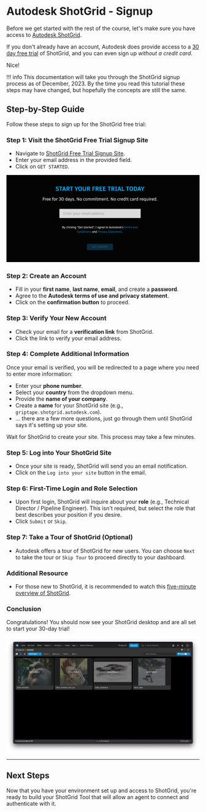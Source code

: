 # Autodesk ShotGrid - Signup

Before we get started with the rest of the course, let's make sure you have access to [Autodesk ShotGrid](https://www.shotgridsoftware.com/).

If you don't already have an account, Autodesk does provide access to a [30 day free trial](https://www.shotgridsoftware.com/trial/) of ShotGrid, and you can even sign up  *without a credit card*.

Nice!

!!! info
    This documentation will take you through the ShotGrid signup process as of December, 2023. By the time you read this tutorial these steps may have changed, but hopefully the concepts are still the same. 

## Step-by-Step Guide

Follow these steps to sign up for the ShotGrid free trial:

### Step 1: Visit the ShotGrid Free Trial Signup Site

- Navigate to [ShotGrid Free Trial Signup Site](https://www.shotgridsoftware.com/trial/).
- Enter your email address in the provided field.
- Click on `GET STARTED`.

![ShotGrid signup form](assets/img/shotgrid_signup.png)

### Step 2: Create an Account

- Fill in your **first name**, **last name**, **email**, and create a **password**.
- Agree to the **Autodesk terms of use and privacy statement**.
- Click on the **confirmation button** to proceed.

### Step 3: Verify Your New Account

- Check your email for a **verification link** from ShotGrid.
- Click the link to verify your email address.

### Step 4: Complete Additional Information

Once your email is verified, you will be redirected to a page where you need to enter more information:

- Enter your **phone number**.
- Select your **country** from the dropdown menu.
- Provide the **name of your company**.
- Create a **name** for your ShotGrid site (e.g., `griptape.shotgrid.autodesk.com`).
- ... there are a few more questions, just go through them until ShotGrid says it's setting up your site.

Wait for ShotGrid to create your site. This process may take a few minutes.

### Step 5: Log into Your ShotGrid Site

- Once your site is ready, ShotGrid will send you an email notification.
- Click on the `Log into your site` button in the email.

### Step 6: First-Time Login and Role Selection

- Upon first login, ShotGrid will inquire about your **role** (e.g., Technical Director / Pipeline Engineer). This isn't required, but select the role that best describes your position if you desire.
- Click `Submit` or `Skip`.

### Step 7: Take a Tour of ShotGrid (Optional)

- Autodesk offers a tour of ShotGrid for new users. You can choose `Next` to take the tour or `Skip Tour` to proceed directly to your dashboard.

### Additional Resource

- For those new to ShotGrid, it is recommended to watch this [five-minute overview of ShotGrid](https://youtu.be/VbuOSjWVz7Q?si=KEs5IHT5wDfUViIN).

### Conclusion

Congratulations! You should now see your ShotGrid desktop and are all set to start your 30-day trial! 

![ShotGrid desktop](assets/img/shotgrid_desktop.png)

---
## Next Steps
Now that you have your environment set up and access to ShotGrid, you're ready to build your ShotGrid Tool that will allow an agent to connect and authenticate with it. 
<!-- Now that you have your environment set up and access to ShotGrid, you're ready to get started with Griptape Tools. In the [next section](03_understanding_tools.md), we'll get started by using one of Griptape's built-in tools ([DateTime](https://docs.griptape.ai/en/latest/griptape-tools/official-tools/date-time/)) and understand how it works. -->